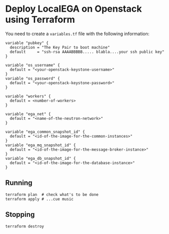 # Deploy LocalEGA on Openstack using Terraform

You need to create a `variables.tf` file with the following information:

```
variable "pubkey" {
  description = "The Key Pair to boot machine"
  default     = "ssh-rsa AAAABBBBB..... blabla....your ssh public key"
}

variable "os_username" {
  default = "<your-openstack-keystone-username>"
}
variable "os_password" {
  default = "<your-openstack-keystone-password>"
}

variable "workers" {
  default = <number-of-workers>
}

variable "ega_net" {
  default = "<name-of-the-neutron-network>"
}

variable "ega_common_snapshot_id" {
  default = "<id-of-the-image-for-the-common-instances>"
}
variable "ega_mq_snapshot_id" {
  default = "<id-of-the-image-for-the-message-broker-instance>"
}
variable "ega_db_snapshot_id" {
  default = "<id-of-the-image-for-the-database-instance>"
}
```

## Running

	terraform plan  # check what's to be done
	terraform apply # ...cue music
	

## Stopping

	terraform destroy

